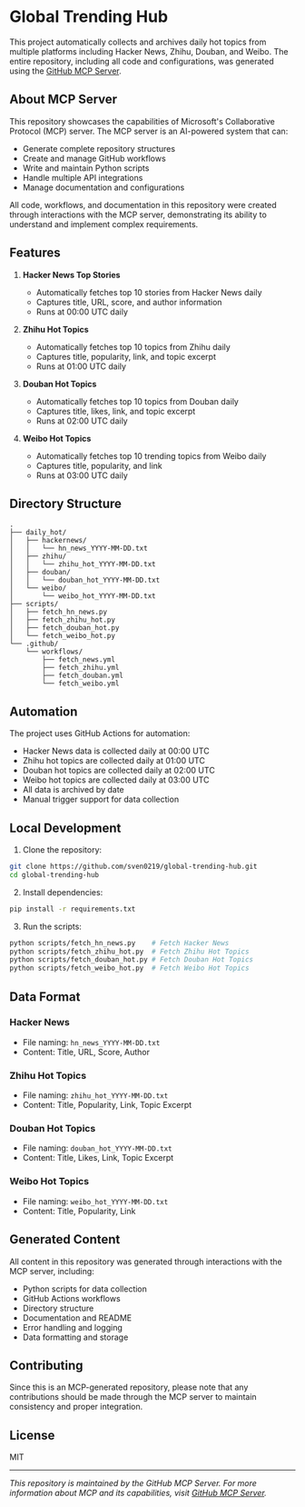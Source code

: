# Global Trending Hub

This project automatically collects and archives daily hot topics from multiple platforms including Hacker News, Zhihu, Douban, and Weibo. The entire repository, including all code and configurations, was generated using the [GitHub MCP Server](https://github.com/modelcontextprotocol/servers/tree/main/src/github).

## About MCP Server

This repository showcases the capabilities of Microsoft's Collaborative Protocol (MCP) server. The MCP server is an AI-powered system that can:
- Generate complete repository structures
- Create and manage GitHub workflows
- Write and maintain Python scripts
- Handle multiple API integrations
- Manage documentation and configurations

All code, workflows, and documentation in this repository were created through interactions with the MCP server, demonstrating its ability to understand and implement complex requirements.

## Features

1. **Hacker News Top Stories**
   - Automatically fetches top 10 stories from Hacker News daily
   - Captures title, URL, score, and author information
   - Runs at 00:00 UTC daily

2. **Zhihu Hot Topics**
   - Automatically fetches top 10 topics from Zhihu daily
   - Captures title, popularity, link, and topic excerpt
   - Runs at 01:00 UTC daily

3. **Douban Hot Topics**
   - Automatically fetches top 10 topics from Douban daily
   - Captures title, likes, link, and topic excerpt
   - Runs at 02:00 UTC daily

4. **Weibo Hot Topics**
   - Automatically fetches top 10 trending topics from Weibo daily
   - Captures title, popularity, and link
   - Runs at 03:00 UTC daily

## Directory Structure

```
.
├── daily_hot/
│   ├── hackernews/
│   │   └── hn_news_YYYY-MM-DD.txt
│   ├── zhihu/
│   │   └── zhihu_hot_YYYY-MM-DD.txt
│   ├── douban/
│   │   └── douban_hot_YYYY-MM-DD.txt
│   └── weibo/
│       └── weibo_hot_YYYY-MM-DD.txt
├── scripts/
│   ├── fetch_hn_news.py
│   ├── fetch_zhihu_hot.py
│   ├── fetch_douban_hot.py
│   └── fetch_weibo_hot.py
└── .github/
    └── workflows/
        ├── fetch_news.yml
        ├── fetch_zhihu.yml
        ├── fetch_douban.yml
        └── fetch_weibo.yml
```

## Automation

The project uses GitHub Actions for automation:
- Hacker News data is collected daily at 00:00 UTC
- Zhihu hot topics are collected daily at 01:00 UTC
- Douban hot topics are collected daily at 02:00 UTC
- Weibo hot topics are collected daily at 03:00 UTC
- All data is archived by date
- Manual trigger support for data collection

## Local Development

1. Clone the repository:
```bash
git clone https://github.com/sven0219/global-trending-hub.git
cd global-trending-hub
```

2. Install dependencies:
```bash
pip install -r requirements.txt
```

3. Run the scripts:
```bash
python scripts/fetch_hn_news.py    # Fetch Hacker News
python scripts/fetch_zhihu_hot.py  # Fetch Zhihu Hot Topics
python scripts/fetch_douban_hot.py # Fetch Douban Hot Topics
python scripts/fetch_weibo_hot.py  # Fetch Weibo Hot Topics
```

## Data Format

### Hacker News
- File naming: `hn_news_YYYY-MM-DD.txt`
- Content: Title, URL, Score, Author

### Zhihu Hot Topics
- File naming: `zhihu_hot_YYYY-MM-DD.txt`
- Content: Title, Popularity, Link, Topic Excerpt

### Douban Hot Topics
- File naming: `douban_hot_YYYY-MM-DD.txt`
- Content: Title, Likes, Link, Topic Excerpt

### Weibo Hot Topics
- File naming: `weibo_hot_YYYY-MM-DD.txt`
- Content: Title, Popularity, Link

## Generated Content

All content in this repository was generated through interactions with the MCP server, including:
- Python scripts for data collection
- GitHub Actions workflows
- Directory structure
- Documentation and README
- Error handling and logging
- Data formatting and storage

## Contributing

Since this is an MCP-generated repository, please note that any contributions should be made through the MCP server to maintain consistency and proper integration.

## License

MIT

---
*This repository is maintained by the GitHub MCP Server. For more information about MCP and its capabilities, visit [GitHub MCP Server](https://github.com/modelcontextprotocol/servers/tree/main/src/github).*